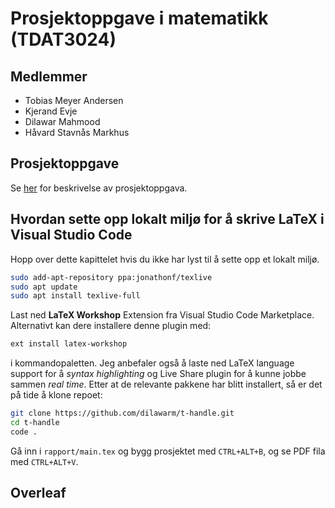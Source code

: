 # Prosjektoppgave i matematikk (TDAT3024)
## Medlemmer
* Tobias Meyer Andersen
* Kjerand Evje
* Dilawar Mahmood
* Håvard Stavnås Markhus
## Prosjektoppgave
Se [her](prosjektoppgave.pdf) for beskrivelse av prosjektoppgava.
## Hvordan sette opp lokalt miljø for å skrive LaTeX i Visual Studio Code
Hopp over dette kapittelet hvis du ikke har lyst til å sette opp et lokalt miljø.
```sh
sudo add-apt-repository ppa:jonathonf/texlive
sudo apt update
sudo apt install texlive-full
```
Last ned __LaTeX Workshop__ Extension fra Visual Studio Code Marketplace. Alternativt kan dere installere denne plugin med:
```sh
ext install latex-workshop
```
i kommandopaletten.
Jeg anbefaler også å laste ned LaTeX language support for å _syntax highlighting_ og Live Share plugin for å kunne jobbe sammen _real time_.
Etter at de relevante pakkene har blitt installert, så er det på tide å klone repoet:
```sh
git clone https://github.com/dilawarm/t-handle.git
cd t-handle
code .
```
Gå inn i `rapport/main.tex` og bygg prosjektet med `CTRL+ALT+B`, og se PDF fila med `CTRL+ALT+V`.
## Overleaf
